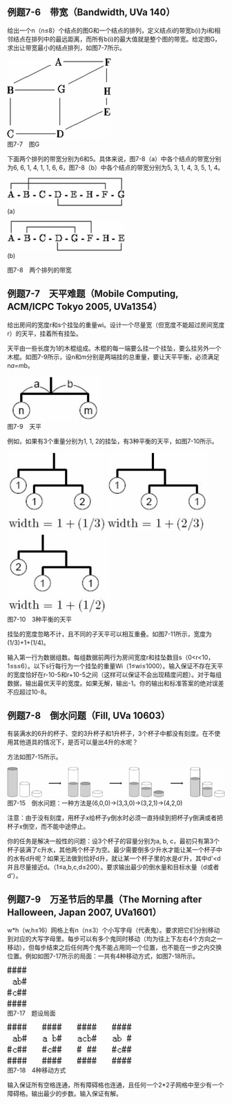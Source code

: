 ## 例题7-6　带宽（Bandwidth, UVa 140）

给出一个n（n≤8）个结点的图G和一个结点的排列，定义结点i的带宽b(i)为i和相邻结点在排列中的最远距离，而所有b(i)的最大值就是整个图的带宽。给定图G，求出让带宽最小的结点排列，如图7-7所示。

![图G](images/7-7.png)<br>
图7-7　图G

下面两个排列的带宽分别为6和5。具体来说，图7-8（a）中各个结点的带宽分别为6, 6, 1, 4, 1, 1, 6, 6，图7-8（b）中各个结点的带宽分别为5, 3, 1, 4, 3, 5, 1, 4。

![两个排列的带宽(a)](images/7-8(a).png)<br>
(a)

![两个排列的带宽(a)](images/7-8(b).png)<br>
(b)

图7-8　两个排列的带宽

## 例题7-7　天平难题（Mobile Computing, ACM/ICPC Tokyo 2005, UVa1354）

给出房间的宽度r和s个挂坠的重量wi。设计一个尽量宽（但宽度不能超过房间宽度r）的天平，挂着所有挂坠。

天平由一些长度为1的木棍组成。木棍的每一端要么挂一个挂坠，要么挂另外一个木棍。如图7-9所示，设n和m分别是两端挂的总重量，要让天平平衡，必须满足n*a=m*b。

![天平](images/7-9.png)<br>
图7-9　天平

例如，如果有3个重量分别为1, 1, 2的挂坠，有3种平衡的天平，如图7-10所示。

![3种平衡的天平-1](images/7-10-1.png)
![3种平衡的天平-2](images/7-10-2.png)
![3种平衡的天平-3](images/7-10-3.png)<br>
图7-10　3种平衡的天平

挂坠的宽度忽略不计，且不同的子天平可以相互重叠。如图7-11所示，宽度为(1/3)+1+(1/4)。

输入第一行为数据组数。每组数据前两行为房间宽度r和挂坠数目s（0<r<10，1≤s≤6）。以下s行每行为一个挂坠的重量Wi（1≤wi≤1000）。输入保证不存在天平的宽度恰好在r-10-5和r+10-5之间（这样可以保证不会出现精度问题）。对于每组数据，输出最优天平的宽度。如果无解，输出-1。你的输出和标准答案的绝对误差不应超过10-8。

## 例题7-8　倒水问题（Fill, UVa 10603）

有装满水的6升的杯子、空的3升杯子和1升杯子，3个杯子中都没有刻度。在不使用其他道具的情况下，是否可以量出4升的水呢？

方法如图7-15所示。

![倒水问题](images/7-15.png)<br>
图7-15　倒水问题：一种方法是(6,0,0)→(3,3,0)→(3,2,1)→(4,2,0)

注意：由于没有刻度，用杯子x给杯子y倒水时必须一直持续到把杯子y倒满或者把杯子x倒空，而不能中途停止。

你的任务是解决一般性的问题：设3个杯子的容量分别为a, b, c，最初只有第3个杯子装满了c升水，其他两个杯子为空。最少需要倒多少升水才能让某一个杯子中的水有d升呢？如果无法做到恰好d升，就让某一个杯子里的水是d'升，其中d'<d并且尽量接近d。（1≤a,b,c,d≤200）。要求输出最少的倒水量和目标水量（d或者d'）。

## 例题7-9　万圣节后的早晨（The Morning after Halloween, Japan 2007, UVa1601）

w*h（w,h≤16）网格上有n（n≤3）个小写字母（代表鬼）。要求把它们分别移动到对应的大写字母里。每步可以有多个鬼同时移动（均为往上下左右4个方向之一移动），但每步结束之后任何两个鬼不能占用同一个位置，也不能在一步之内交换位置。例如如图7-17所示的局面：一共有4种移动方式，如图7-18所示。

![题设局面](images/7-17.png)<br>
图7-17　题设局面

![4种移动方式](images/7-18.png)<br>
图7-18　4种移动方式

输入保证所有空格连通，所有障碍格也连通，且任何一个2*2子网格中至少有一个障碍格。输出最少的步数。输入保证有解。
